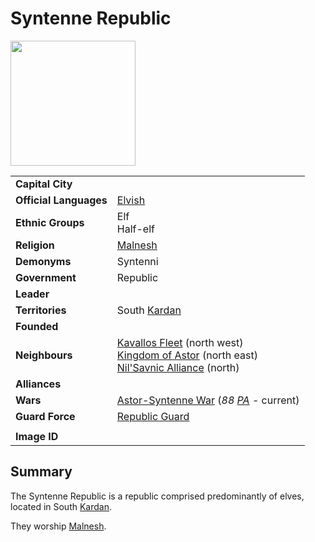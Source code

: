 # Syntenne Republic

<img src="https://raw.githubusercontent.com/jesskelsall/astarus-images/main/symbols/imageid.png" height="200" />

|||
| --- | --- |
| **Capital City** | | civilisation.2
| **Official Languages** | [Elvish](../../languages/elvish.md) |
| **Ethnic Groups** | Elf<br>Half-elf |
| **Religion** | [Malnesh](../../gods/deities/malnesh.md) |
| **Demonyms** | Syntenni |
| **Government** | Republic |
| **Leader** | |
| **Territories** | South [Kardan](../../places/topography/continents-islands/kardan.md) |
| **Founded** | |
| **Neighbours** | [Kavallos Fleet](../kavallos-fleet/kavallos-fleet.md) (north west)<br>[Kingdom of Astor](../kingdom-of-astor/kingdom-of-astor.md) (north east)<br>[Nil'Savnic Alliance](../nilsavnic-alliance/nilsavnic-alliance.md) (north) |
| **Alliances** | |
| **Wars** | [Astor-Syntenne War](../../history/events/astor-syntenne-war.md) (*88 [PA](../../history/calendars/astorian-calendar.md)* - current) |
| **Guard Force** | [Republic Guard](../../organisations/guards/republic-guard.md) |
|||
| **Image ID** | |

## Summary

The Syntenne Republic is a republic comprised predominantly of elves, located in South [Kardan](../../places/topography/continents-islands/kardan.md).

They worship [Malnesh](../../gods/deities/malnesh.md).
